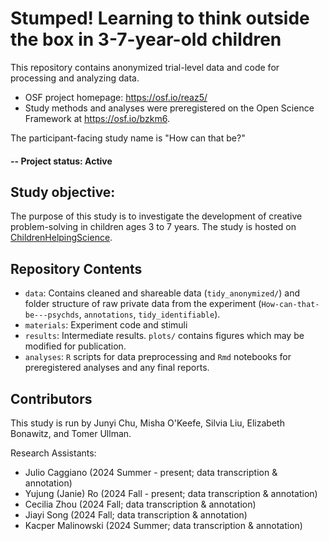 # Stumped! Learning to think outside the box in 3-7-year-old children

This repository contains anonymized trial-level data and code for processing and analyzing data.

- OSF project homepage: https://osf.io/reaz5/
- Study methods and analyses were preregistered on the Open Science Framework at https://osf.io/bzkm6.

The participant-facing study name is "How can that be?"

#### -- Project status: Active

## Study objective: 

The purpose of this study is to investigate the development of creative problem-solving in children ages 3 to 7 years. The study is hosted on [ChildrenHelpingScience](ChildrenHelpingScience.com).

## Repository Contents

- `data`: Contains cleaned and shareable data (`tidy_anonymized/`) and folder structure of raw private data from the experiment (`How-can-that-be---psychds`, `annotations`, `tidy_identifiable`).
- `materials`: Experiment code and stimuli
- `results`: Intermediate results. `plots/` contains figures which may be modified for publication.
- `analyses`: `R` scripts for data preprocessing and `Rmd` notebooks for preregistered analyses and any final reports.

## Contributors

This study is run by Junyi Chu, Misha O'Keefe, Silvia Liu, Elizabeth Bonawitz, and Tomer Ullman.

Research Assistants: 
- Julio Caggiano (2024 Summer - present; data transcription & annotation)
- Yujung (Janie) Ro (2024 Fall - present; data transcription & annotation)
- Cecilia Zhou (2024 Fall; data transcription & annotation)
- Jiayi Song (2024 Fall; data transcription & annotation)
- Kacper Malinowski (2024 Summer; data transcription & annotation)
